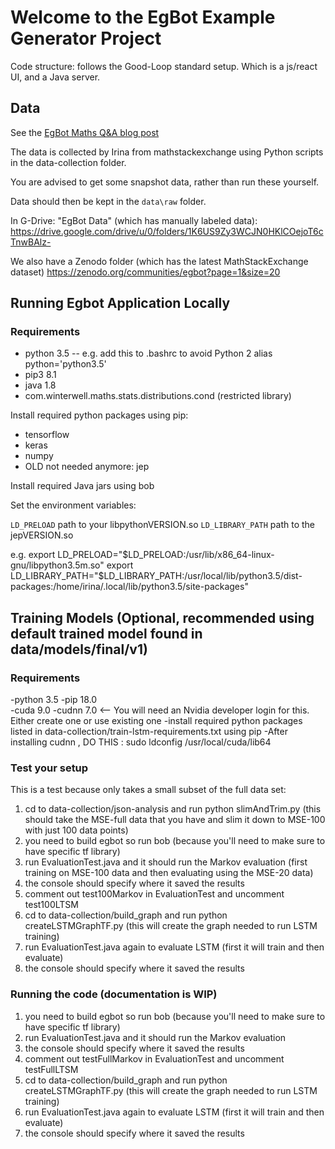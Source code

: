 
# Welcome to the EgBot Example Generator Project

Code structure: follows the Good-Loop standard setup. Which is a js/react UI, and a Java server.

## Data

See the [EgBot Maths Q&A blog post](https://platypusinnovation.blogspot.com/2018/10/egbot-maths-q-dataset.html)

The data is collected by Irina from mathstackexchange using Python scripts in the data-collection folder.

You are advised to get some snapshot data, rather than run these yourself.

Data should then be kept in the `data\raw` folder.

In G-Drive: "EgBot Data" (which has manually labeled data):
https://drive.google.com/drive/u/0/folders/1K6US9Zy3WCJN0HKlCOejoT6cTnwBAlz-

We also have a Zenodo folder (which has the latest MathStackExchange dataset)
https://zenodo.org/communities/egbot?page=1&size=20

## Running Egbot Application Locally

### Requirements

* python 3.5 -- e.g. add this to .bashrc to avoid Python 2
	alias python='python3.5'
* pip3 8.1
* java 1.8
* com.winterwell.maths.stats.distributions.cond (restricted library)

Install required python packages using pip:

* tensorflow 
* keras 
* numpy
* OLD not needed anymore: jep

Install required Java jars using bob

Set the environment variables:
 
`LD_PRELOAD` path to your libpythonVERSION.so
`LD_LIBRARY_PATH` path to the jepVERSION.so 

e.g. 
	export LD_PRELOAD="$LD_PRELOAD:/usr/lib/x86_64-linux-gnu/libpython3.5m.so"
	export LD_LIBRARY_PATH="$LD_LIBRARY_PATH:/usr/local/lib/python3.5/dist-packages:/home/irina/.local/lib/python3.5/site-packages"

## Training Models (Optional, recommended using default trained model found in data/models/final/v1)

### Requirements

-python 3.5
-pip 18.0                   
-cuda 9.0
-cudnn 7.0 <-- You will need an Nvidia developer login for this.  Either create one or use existing one
-install required python packages listed in data-collection/train-lstm-requirements.txt using pip
-After installing cudnn , DO THIS : sudo ldconfig /usr/local/cuda/lib64

### Test your setup

This is a test because only takes a small subset of the full data set:

1. cd to data-collection/json-analysis and run python slimAndTrim.py (this should take the MSE-full data that you have and slim it down to MSE-100 with just 100 data points)
2. you need to build egbot so run bob (because you'll need to make sure to have specific tf library)
3. run EvaluationTest.java and it should run the Markov evaluation (first training on MSE-100 data and then evaluating using the MSE-20 data)
4. the console should specify where it saved the results
5. comment out test100Markov in EvaluationTest and uncomment test100LTSM
6. cd to data-collection/build\_graph and run python createLSTMGraphTF.py (this will create the graph needed to run LSTM training)
7. run EvaluationTest.java again to evaluate LSTM (first it will train and then evaluate)
8. the console should specify where it saved the results

### Running the code (documentation is WIP)

1. you need to build egbot so run bob (because you'll need to make sure to have specific tf library)
2. run EvaluationTest.java and it should run the Markov evaluation 
3. the console should specify where it saved the results
4. comment out testFullMarkov in EvaluationTest and uncomment testFullLTSM
5. cd to data-collection/build\_graph and run python createLSTMGraphTF.py (this will create the graph needed to run LSTM training)
6. run EvaluationTest.java again to evaluate LSTM (first it will train and then evaluate)
7. the console should specify where it saved the results


